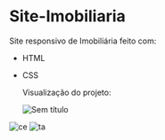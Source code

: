 # Site-Imobiliaria
 Site responsivo de Imobiliária feito com:
 - HTML
 - CSS

   Visualização do projeto:

   ![Sem título](https://github.com/Luccasmarinho/Site-Imobiliaria/assets/138074678/a8c849d2-0dcb-46b7-9d2c-d43362587165)

 ![ce](https://github.com/Luccasmarinho/Site-Imobiliaria/assets/138074678/757c6f3f-a132-4f48-a090-3e13ebfbb5ab) ![ta](https://github.com/Luccasmarinho/Site-Imobiliaria/assets/138074678/3e9c081d-fa61-4e6f-a8f1-5274887d9d61)
